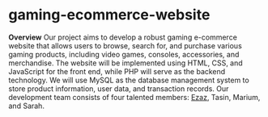 # gaming-ecommerce-website
**Overview**
Our project aims to develop a robust gaming e-commerce website that allows users to browse, search for, and purchase various gaming products, including video games, consoles, accessories, and merchandise. The website will be implemented using HTML, CSS, and JavaScript for the front end, while PHP will serve as the backend technology. We will use MySQL as the database management system to store product information, user data, and transaction records. Our development team consists of four talented members: <ins>Ezaz</ins>, Tasin, Marium, and Sarah.
